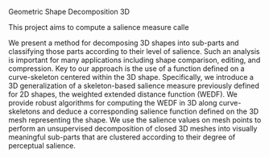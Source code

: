 Geometric Shape Decomposition 3D

This project aims to compute a salience measure calle

We present a method for decomposing 3D shapes into sub-parts and classifying 
those parts according to their level of salience. Such an analysis is important 
for many applications including shape comparison, editing, and compression. Key 
to our approach is the use of a function defined on a curve-skeleton centered 
within the 3D shape. Specifically, we introduce a 3D generalization of a 
skeleton-based salience measure previously defined for 2D shapes, the weighted 
extended distance function (WEDF). We provide robust algorithms for computing 
the WEDF in 3D along curve-skeletons and deduce a corresponding salience 
function defined on the 3D mesh representing the shape. We use the salience 
values on mesh points to perform an unsupervised decomposition of closed 3D 
meshes into visually meaningful sub-parts that are clustered according to their 
degree of perceptual salience.